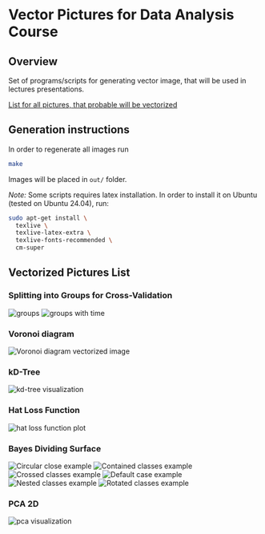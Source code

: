 # Vector Pictures for Data Analysis Course

## Overview

Set of programs/scripts for generating vector image, that will be used in
lectures presentations.

[List for all pictures, that probable will be vectorized](https://docs.google.com/spreadsheets/d/14owTcCgBI9dgRV3bD8-PJtoFbX9sbjvmffwWbo2j-S4/edit?usp=sharing)

## Generation instructions

In order to regenerate all images run

```sh
make
```

Images will be placed in `out/` folder.

*Note:* Some scripts requires latex installation. In order to install it on 
Ubuntu (tested on Ubuntu 24.04), run:

```sh
sudo apt-get install \
  texlive \
  texlive-latex-extra \
  texlive-fonts-recommended \
  cm-super
```

## Vectorized Pictures List

### Splitting into Groups for Cross-Validation

![groups](./out/cross-validation.svg)
![groups with time](./out/cross-validation-with-time.svg)

### Voronoi diagram

![Voronoi diagram vectorized image](./out/voronoi.svg)

### kD-Tree

![kd-tree visualization](./out/kdtree.svg)

### Hat Loss Function

![hat loss function plot](./out/hat_loss.svg)

### Bayes Dividing Surface

![Circular close example](./out/bayes-circular-close.svg)
![Contained classes example](./out/bayes-contained.svg)
![Crossed classes example](./out/bayes-crossed.svg)
![Default case example](./out/bayes-default.svg)
![Nested classes example](./out/bayes-nested.svg)
![Rotated classes example](./out/bayes-rotated.svg)

### PCA 2D

![pca visualization](./out/pca.svg)